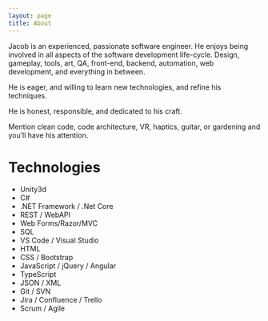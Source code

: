 ```yaml
---
layout: page
title: About
---
```


Jacob is an experienced, passionate software engineer. He enjoys being involved in all aspects of the software development life-cycle. Design, gameplay, tools, art, QA, front-end, backend, automation, web development, and everything in between.

He is eager, and willing to learn new technologies, and refine his techniques.

He is honest, responsible, and dedicated to his craft.

Mention clean code, code architecture, VR, haptics, guitar, or gardening and you’ll have his attention.

# Technologies
* Unity3d
* C#
* .NET Framework / .Net Core
* REST / WebAPI
* Web Forms/Razor/MVC
* SQL
* VS Code / Visual Studio
* HTML
* CSS / Bootstrap
* JavaScript / jQuery / Angular
* TypeScript
* JSON / XML
* Git / SVN
* Jira / Confluence / Trello
* Scrum / Agile